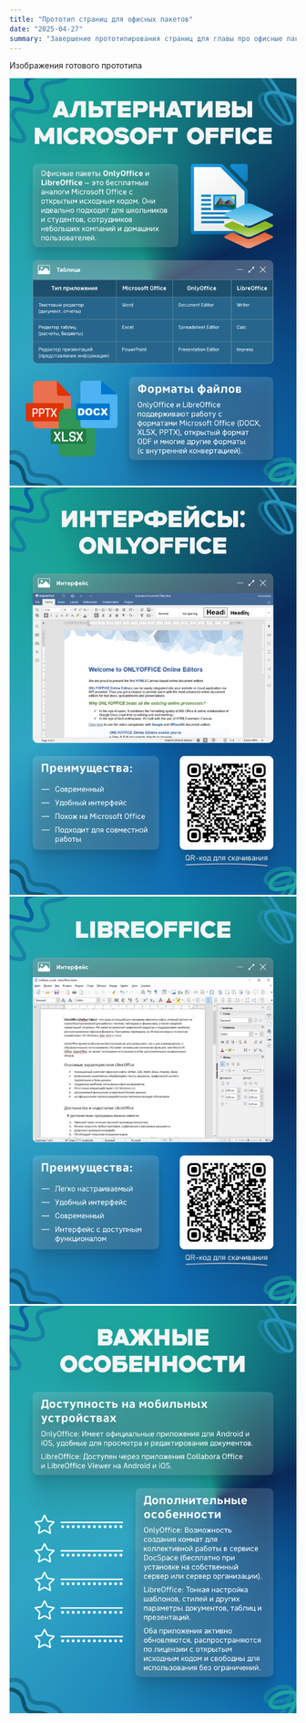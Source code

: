 ```yaml
---
title: "Прототип страниц для офисных пакетов"
date: "2025-04-27"
summary: "Завершение прототипирования страниц для главы про офисные пакеты"
---
```


Изображения готового прототипа

![Прототип (страница 1)](/images/office/page_1.png)
![Прототип (страница 2)](/images/office/page_2.png)
![Прототип (страница 3)](/images/office/page_3.png)
![Прототип (страница 4)](/images/office/page_4.png)